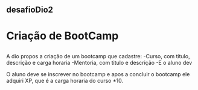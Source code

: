 ## desafioDio2
# Criação de BootCamp
##

A dio propos a criação de um bootcamp que cadastre:
-Curso, com titulo, descrição e carga horaria
-Mentoria, com titulo e descrição
-E o aluno dev

O aluno deve se inscrever no bootcamp e apos a concluir o bootcamp ele adquiri XP, que é a carga horaria do curso *10.
